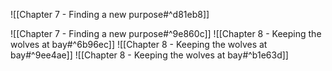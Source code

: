 ![[Chapter 7 - Finding a new purpose#^d81eb8]]

![[Chapter 7 - Finding a new purpose#^9e860c]]
![[Chapter 8 - Keeping the wolves at bay#^6b96ec]]
![[Chapter 8 - Keeping the wolves at bay#^9ee4ae]]
![[Chapter 8 - Keeping the wolves at bay#^b1e63d]]